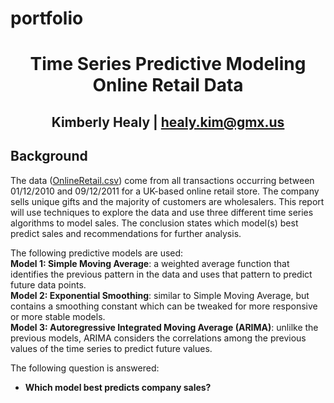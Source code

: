 # portfolio


# <center> Time Series Predictive Modeling <br> Online Retail Data </center>
## <center> Kimberly Healy  |  healy.kim@gmx.us </center>


## Background
The data ([OnlineRetail.csv](https://archive.ics.uci.edu/ml/datasets/Online+Retail)) come from all transactions occurring between 01/12/2010 and 09/12/2011 for a UK-based online retail store. The company sells unique gifts and the majority of customers are wholesalers. This report will use techniques to explore the data and use three different time series algorithms to model sales. The conclusion states which model(s) best predict sales and recommendations for further analysis.     
       
The following predictive models are used:        
**Model 1: Simple Moving Average**: a weighted average function that identifies the previous pattern in the data and uses that pattern to predict future data points.      
**Model 2: Exponential Smoothing**: similar to Simple Moving Average, but contains a smoothing constant which can be tweaked for more responsive or more stable models.      
**Model 3: Autoregressive Integrated Moving Average (ARIMA)**: unlilke the previous models, ARIMA considers the correlations among the previous values of the time series to predict future values.    
        
         
The following question is answered:     
  - **Which model best predicts company sales?**
